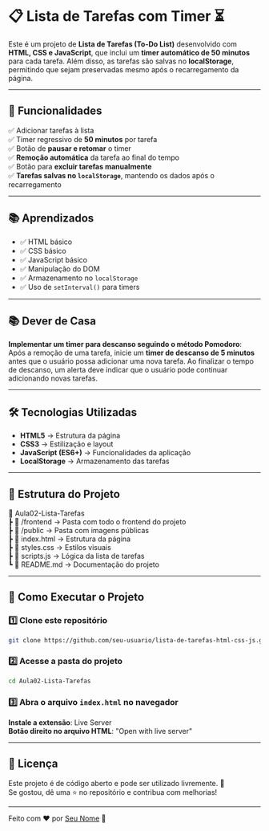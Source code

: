 # 📋 Lista de Tarefas com Timer ⏳

Este é um projeto de **Lista de Tarefas (To-Do List)** desenvolvido com **HTML, CSS e JavaScript**, que inclui um **timer automático de 50 minutos** para cada tarefa. Além disso, as tarefas são salvas no **localStorage**, permitindo que sejam preservadas mesmo após o recarregamento da página.

---

## 📌 Funcionalidades

✅ Adicionar tarefas à lista  
✅ Timer regressivo de **50 minutos** por tarefa  
✅ Botão de **pausar e retomar** o timer  
✅ **Remoção automática** da tarefa ao final do tempo  
✅ Botão para **excluir tarefas manualmente**  
✅ **Tarefas salvas no `localStorage`**, mantendo os dados após o recarregamento  

---

## 📚 Aprendizados

- ✅ HTML básico  
- ✅ CSS básico  
- ✅ JavaScript básico  
- ✅ Manipulação do DOM  
- ✅ Armazenamento no `localStorage`  
- ✅ Uso de `setInterval()` para timers  

---

## 📚 Dever de Casa

**Implementar um timer para descanso seguindo o método Pomodoro**:  
Após a remoção de uma tarefa, inicie um **timer de descanso de 5 minutos** antes que o usuário possa adicionar uma nova tarefa. Ao finalizar o tempo de descanso, um alerta deve indicar que o usuário pode continuar adicionando novas tarefas.

---

## 🛠️ Tecnologias Utilizadas

- **HTML5** → Estrutura da página  
- **CSS3** → Estilização e layout  
- **JavaScript (ES6+)** → Funcionalidades da aplicação  
- **LocalStorage** → Armazenamento das tarefas  

---

## 📂 Estrutura do Projeto

📂 Aula02-Lista-Tarefas  
 ┣ 📜 /frontend → Pasta com todo o frontend do projeto  
 ┣ 📜 /public → Pasta com imagens públicas  
 ┣ 📜 index.html → Estrutura da página  
 ┣ 📜 styles.css → Estilos visuais  
 ┣ 📜 scripts.js → Lógica da lista de tarefas  
 ┗ 📜 README.md → Documentação do projeto  

---

## 🚀 Como Executar o Projeto

### 1️⃣ Clone este repositório

```sh
git clone https://github.com/seu-usuario/lista-de-tarefas-html-css-js.git
```

### 2️⃣ Acesse a pasta do projeto

```sh
cd Aula02-Lista-Tarefas
```

### 3️⃣ Abra o arquivo `index.html` no navegador

**Instale a extensão**: Live Server  
**Botão direito no arquivo HTML**: "Open with live server"

---

## 📜 Licença

Este projeto é de código aberto e pode ser utilizado livremente. 🚀  
Se gostou, dê uma ⭐ no repositório e contribua com melhorias!

---

Feito com ❤️ por [Seu Nome](https://github.com/seu-usuario) 🚀
